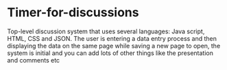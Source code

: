 # Timer-for-discussions


Top-level discussion system that uses several languages: Java script, HTML, CSS and JSON.
The user is entering a data entry process and then displaying the data on the same page while saving a new page to open, the system is initial and you can add lots of other things like the presentation and comments etc
